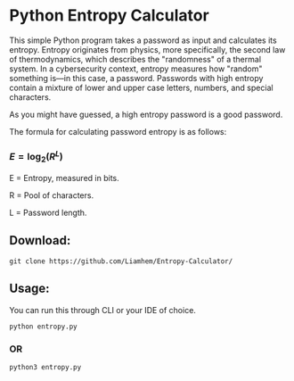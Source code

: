 # Python Entropy Calculator

This simple Python program takes a password as input and calculates its entropy. Entropy originates from physics, more specifically, the second law of thermodynamics, which describes the "randomness" of a thermal system. In a cybersecurity context, entropy measures how "random" something is—in this case, a password. Passwords with high entropy contain a mixture of lower and upper case letters, numbers, and special characters.

As you might have guessed, a high entropy password is a good password.

The formula for calculating password entropy is as follows:

### $E = \log_2(R^L)$

E = Entropy, measured in bits.

R = Pool of characters.

L = Password length.

## Download:
```git clone https://github.com/Liamhem/Entropy-Calculator/```
## Usage:

You can run this through CLI or your IDE of choice.

```python entropy.py```
### OR
```python3 entropy.py```
